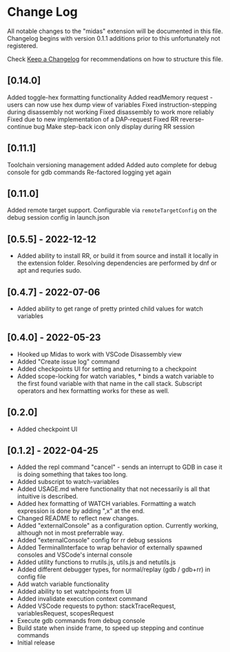 # Change Log

All notable changes to the "midas" extension will be documented in this file. Changelog begins with version 0.1.1 additions prior to this unfortunately not registered.

Check [Keep a Changelog](http://keepachangelog.com/) for recommendations on how to structure this file.

## [0.14.0]
Added toggle-hex formatting functionality
Added readMemory request - users can now use hex dump view of variables
Fixed instruction-stepping during disassembly not working
Fixed disassembly to work more reliably
Fixed due to new implementation of a DAP-request
Fixed RR reverse-continue bug
Make step-back icon only display during RR session

## [0.11.1]
Toolchain versioning management added
Added auto complete for debug console for gdb commands
Re-factored logging yet again

## [0.11.0]
Added remote target support. Configurable via `remoteTargetConfig` on the debug session config in launch.json

## [0.5.5] - 2022-12-12
- Added ability to install RR, or build it from source and install it locally in the extension folder. Resolving dependencies are performed by dnf or apt and requries sudo.

## [0.4.7] - 2022-07-06
- Added ability to get range of pretty printed child values for watch variables

## [0.4.0] - 2022-05-23
- Hooked up Midas to work with VSCode Disassembly view
- Added "Create issue log" command
- Added checkpoints UI for setting and returning to a checkpoint
- Added scope-locking for watch variables, *<variablename> binds a watch variable
	to the first found variable with that name in the call stack. Subscript operators
	and hex formatting works for these as well.

## [0.2.0]
- Added checkpoint UI

## [0.1.2] - 2022-04-25

- Added the repl command "cancel" - sends an interrupt to GDB in case it is doing something that takes too long.
- Added subscript to watch-variables
- Added USAGE.md where functionality that not necessarily is all that intuitive is described.
- Added hex formatting of WATCH variables. Formatting a watch expression is done by adding ",x" at the end.
- Changed README to reflect new changes.
- Added "externalConsole" as a configuration option. Currently working, although not in most preferrable way.
- Added "externalConsole" config for rr debug sessions
- Added TerminalInterface to wrap behavior of externally spawned consoles and VSCode's internal console
- Added utility functions to rrutils.js, utils.js and netutils.js
- Added different debugger types, for normal/replay (gdb / gdb+rr) in config file
- Add watch variable functionality
- Added ability to set watchpoints from UI
- Added invalidate execution context command
- Added VSCode requests to python: stackTraceRequest, variablesRequest, scopesRequest
- Execute gdb commands from debug console
- Build state when inside frame, to speed up stepping and continue commands
- Initial release
